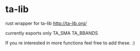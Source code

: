# ta-lib
rust wrapper for ta-lib http://ta-lib.org/

currently exports only
TA_SMA
TA_BBANDS

If you re interested in more functions feel free to add these. :)
